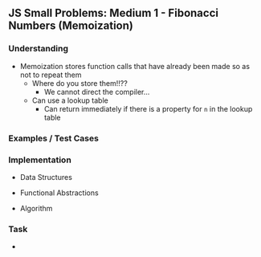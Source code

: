 ## JS Small Problems: Medium 1 - Fibonacci Numbers (Memoization)

### Understanding
- Memoization stores function calls that have already been made so as not to repeat them
  + Where do you store them!!??
    * We cannot direct the compiler...
  + Can use a lookup table
    * Can return immediately if there is a property for `n` in the lookup table

### Examples / Test Cases

### Implementation
- Data Structures

- Functional Abstractions

- Algorithm

### Task
- 